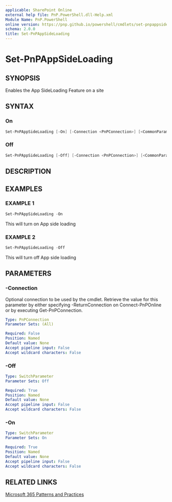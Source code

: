 ```yaml
---
applicable: SharePoint Online
external help file: PnP.PowerShell.dll-Help.xml
Module Name: PnP.PowerShell
online version: https://pnp.github.io/powershell/cmdlets/set-pnpappsideloading
schema: 2.0.0
title: Set-PnPAppSideLoading
---
```


# Set-PnPAppSideLoading

## SYNOPSIS
Enables the App SideLoading Feature on a site

## SYNTAX

### On
```powershell
Set-PnPAppSideLoading [-On] [-Connection <PnPConnection>] [<CommonParameters>]
```

### Off
```powershell
Set-PnPAppSideLoading [-Off] [-Connection <PnPConnection>] [<CommonParameters>]
```

## DESCRIPTION

## EXAMPLES

### EXAMPLE 1
```powershell
Set-PnPAppSideLoading -On
```

This will turn on App side loading

### EXAMPLE 2
```powershell
Set-PnPAppSideLoading -Off
```

This will turn off App side loading

## PARAMETERS

### -Connection
Optional connection to be used by the cmdlet. Retrieve the value for this parameter by either specifying -ReturnConnection on Connect-PnPOnline or by executing Get-PnPConnection.

```yaml
Type: PnPConnection
Parameter Sets: (All)

Required: False
Position: Named
Default value: None
Accept pipeline input: False
Accept wildcard characters: False
```

### -Off

```yaml
Type: SwitchParameter
Parameter Sets: Off

Required: True
Position: Named
Default value: None
Accept pipeline input: False
Accept wildcard characters: False
```

### -On

```yaml
Type: SwitchParameter
Parameter Sets: On

Required: True
Position: Named
Default value: None
Accept pipeline input: False
Accept wildcard characters: False
```

## RELATED LINKS

[Microsoft 365 Patterns and Practices](https://aka.ms/m365pnp)